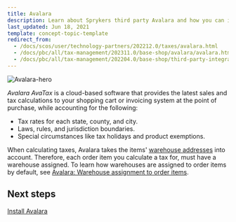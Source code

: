 ```yaml
---
title: Avalara
description: Learn about Sprykers third party Avalara and how you can integrate Avlara to enhance your Spryker based projects.
last_updated: Jun 18, 2021
template: concept-topic-template
redirect_from:
  - /docs/scos/user/technology-partners/202212.0/taxes/avalara.html
  - /docs/pbc/all/tax-management/202311.0/base-shop/avalara/avalara.html
  - /docs/pbc/all/tax-management/202204.0/base-shop/third-party-integrations/avalara.html
---
```


![Avalara-hero](https://spryker.s3.eu-central-1.amazonaws.com/docs/pbc/all/tax-management/Avalara/avalara-hero.png)

*Avalara AvaTax* is a cloud-based software that provides the latest sales and tax calculations to your shopping cart or invoicing system at the point of purchase, while accounting for the following:

- Tax rates for each state, county, and city.
- Laws, rules, and jurisdiction boundaries.
- Special circumstances like tax holidays and product exemptions.

When calculating taxes, Avalara takes the items' [warehouse addresses](/docs/pbc/all/warehouse-management-system/latest/base-shop/inventory-management-feature-overview.html#defining-a-warehouse-address) into account. Therefore, each order item you calculate a tax for, must have a warehouse assigned. To learn how warehouses are assigned to order items by default, see [Avalara: Warehouse assignment to order items](/docs/pbc/all/warehouse-management-system/latest/base-shop/inventory-management-feature-overview.html#avalara-warehouse-assignment-to-order-items).

## Next steps

[Install Avalara](/docs/pbc/all/tax-management/latest/base-shop/third-party-integrations/avalara/install-avalara.html)
